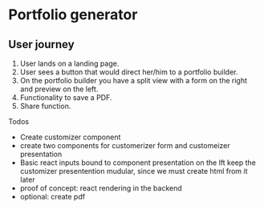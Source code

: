 # Portfolio generator

## User journey

1. User lands on a landing page.
1. User sees a button that would direct her/him to a portfolio builder.
1. On the portfolio builder you have a split view with a form on the right and preview on the left. 
1. Functionality to save a PDF.
1. Share function.

Todos
- Create customizer component 
- create two components for customerizer form and customeizer presentation
- Basic react inputs bound to component presentation on the lft
keep the customizer presentention mudular, since we must create html from it later
- proof of concept: react rendering in the backend
- optional: create pdf
